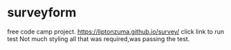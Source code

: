 # surveyform
free code camp project.
https://liptonzuma.github.io/survey/
click link to run test
Not much styling all that was required,was passing the test.
